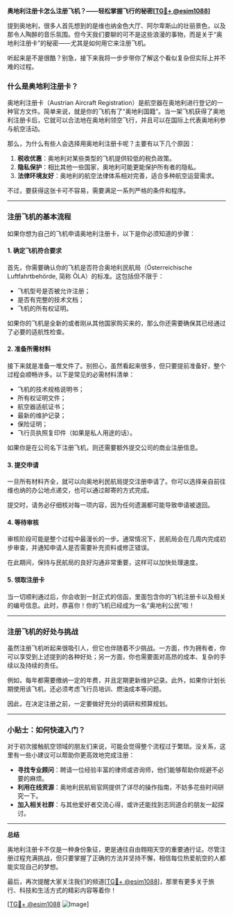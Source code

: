 **奥地利注册卡怎么注册飞机？——轻松掌握飞行的秘密[[TG💪+ @esim1088](https://t.me/s/esim1088)]**

提到奥地利，很多人首先想到的是维也纳金色大厅、阿尔卑斯山的壮丽景色，以及那令人陶醉的音乐氛围。但今天我们要聊的可不是这些浪漫的事物，而是关于“奥地利注册卡”的秘密——尤其是如何用它来注册飞机。

听起来是不是很酷？别急，接下来我将一步步带你了解这个看似复杂但实际上并不难的过程。

### 什么是奥地利注册卡？

奥地利注册卡（Austrian Aircraft Registration）是航空器在奥地利进行登记的一种官方文件。简单来说，就是你的飞机有了“奥地利国籍”。当一架飞机获得了奥地利注册卡后，它就可以合法地在奥地利领空飞行，并且可以在国际上代表奥地利参与航空活动。

那么，为什么有些人会选择用奥地利注册卡呢？主要有以下几个原因：

1. **税收优惠**：奥地利对某些类型的飞机提供较低的税负政策。
2. **隐私保护**：相比其他一些国家，奥地利可能更能保护所有者的隐私。
3. **法律环境友好**：奥地利的航空法律体系相对完善，适合多种航空运营需求。

不过，要获得这张卡可不容易，需要满足一系列严格的条件和程序。

---

### 注册飞机的基本流程

如果你想为自己的飞机申请奥地利注册卡，以下是你必须知道的步骤：

#### 1. **确定飞机符合要求**
   首先，你需要确认你的飞机是否符合奥地利民航局（Österreichische Luftfahrtbehörde, 简称 ÖLA）的标准。这包括但不限于：
   - 飞机型号是否被允许注册；
   - 是否有完整的技术文档；
   - 飞机的所有权证明。

   如果你的飞机是全新的或者刚从其他国家购买来的，那么你还需要确保其已经通过了必要的适航性检查。

#### 2. **准备所需材料**
   接下来就是准备一堆文件了。别担心，虽然看起来很多，但只要提前准备好，整个过程会顺畅许多。以下是常见的必需材料清单：
   - 飞机的技术规格说明书；
   - 所有权证明文件；
   - 航空器适航证书；
   - 最新的维护记录；
   - 保险证明；
   - 飞行员执照复印件（如果是私人用途的话）。

   如果你是在公司名下注册飞机，则还需要额外提交公司的商业注册信息。

#### 3. **提交申请**
   一旦所有材料齐全，就可以向奥地利民航局提交注册申请了。你可以选择亲自前往维也纳的办公地点递交，也可以通过邮寄的方式完成。

   提交时，请务必仔细核对每一项内容，因为任何遗漏都可能导致申请被退回。

#### 4. **等待审核**
   审核阶段可能是整个过程中最漫长的一步。通常情况下，民航局会在几周内完成初步审查，并通知申请人是否需要补充资料或修正错误。

   在此期间，保持与民航局的良好沟通非常重要，这样可以加快处理速度。

#### 5. **领取注册卡**
   当一切顺利通过后，你会收到一封正式的信函，里面包含你的飞机注册卡以及相关的编号信息。此时，恭喜你！你的飞机已经成为一名“奥地利公民”啦！

---

### 注册飞机的好处与挑战

虽然注册飞机听起来很吸引人，但它也伴随着不少挑战。一方面，作为拥有者，你可以享受到上述提到的各种好处；另一方面，你也需要面对高昂的成本、复杂的手续以及持续的责任。

例如，每年都需要缴纳一定的年费，并且定期更新维护记录。此外，如果你计划长期使用该飞机，还必须考虑飞行员培训、燃油成本等问题。

因此，在决定注册之前，一定要做好充分的调研和预算规划。

---

### 小贴士：如何快速入门？

对于初次接触航空领域的朋友们来说，可能会觉得整个流程过于繁琐。没关系，这里有一些小建议可以帮助你更高效地完成注册：

- **寻找专业顾问**：聘请一位经验丰富的律师或咨询师，他们能够帮助你规避不必要的麻烦。
- **利用在线资源**：奥地利民航局官网提供了详尽的操作指南，不妨多花些时间研究一下。
- **加入相关社群**：与其他爱好者交流心得，或许还能找到志同道合的朋友一起探讨。

---

**总结**

奥地利注册卡不仅是一种身份象征，更是通往自由翱翔天空的重要通行证。尽管注册过程充满挑战，但只要掌握了正确的方法并坚持不懈，相信每位热爱航空的人都能实现自己的梦想。

最后，再次提醒大家关注我们的频道[[TG💪+ @esim1088](https://t.me/s/esim1088)]，那里有更多关于旅行、科技和生活方式的精彩内容等着你！

[[TG💪+ @esim1088](https://t.me/s/esim1088) ![Image](https://i.postimg.cc/4NQfJmqS/Snipaste-2025-05-13-00-14-12.png)]